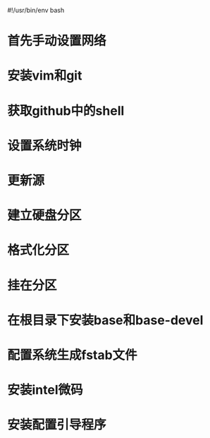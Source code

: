 #!/usr/bin/env bash
# 首先手动设置网络

# 安装vim和git

# 获取github中的shell

# 设置系统时钟

# 更新源

# 建立硬盘分区

# 格式化分区

# 挂在分区

# 在根目录下安装base和base-devel

# 配置系统生成fstab文件

# 安装intel微码

# 安装配置引导程序
